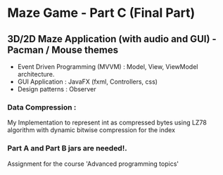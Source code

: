 # Maze Game - Part C (Final Part)
## 3D/2D Maze Application (with audio and GUI) - Pacman / Mouse themes

* Event Driven Programming (MVVM) : Model, View, ViewModel architecture.
* GUI Application : JavaFX (fxml, Controllers, css)
* Design patterns : Observer

### Data Compression : 
My Implementation to represent int as compressed bytes using LZ78 algorithm with dynamic bitwise compression for the index

### Part A and Part B jars are needed!.

Assignment for the course 'Advanced programming topics'
